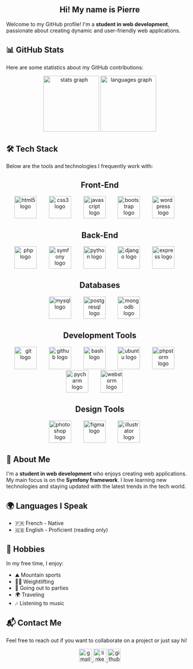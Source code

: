 <h2 align="center">Hi! My name is Pierre</h2>

Welcome to my GitHub profile! I'm a **student in web development**, passionate about creating dynamic and user-friendly web applications.

## 📊 GitHub Stats

Here are some statistics about my GitHub contributions:

<div align="center">
  
  <img src="https://github-readme-stats.vercel.app/api?username=pierrenogaro&hide_title=false&hide_rank=false&show_icons=true&include_all_commits=true&count_private=true&disable_animations=false&theme=dracula&locale=en&hide_border=false" height="150" alt="stats graph" />
  <img src="https://github-readme-stats.vercel.app/api/top-langs?username=pierrenogaro&locale=en&hide_title=false&layout=compact&card_width=320&langs_count=5&theme=dracula&hide_border=false" height="150" alt="languages graph" />
  
</div>

## 🛠️ Tech Stack

Below are the tools and technologies I frequently work with:

<div align="center">
  
## Front-End
<img src="https://cdn.jsdelivr.net/gh/devicons/devicon/icons/html5/html5-original.svg" height="60" alt="html5 logo" />
<img width="25" />
<img src="https://cdn.jsdelivr.net/gh/devicons/devicon/icons/css3/css3-original.svg" height="60" alt="css3 logo" />
<img width="25" />
<img src="https://cdn.jsdelivr.net/gh/devicons/devicon/icons/javascript/javascript-original.svg" height="60" alt="javascript logo" />
<img width="25" />
<img src="https://cdn.jsdelivr.net/gh/devicons/devicon/icons/bootstrap/bootstrap-original.svg" height="60" alt="bootstrap logo" />
<img width="25" />
<img src="https://cdn.simpleicons.org/wordpress/21759B" height="60" alt="wordpress logo" />
<img width="25" />

## Back-End
<img src="https://cdn.jsdelivr.net/gh/devicons/devicon/icons/php/php-original.svg" height="60" alt="php logo" />
<img width="25" />
<img src="https://skillicons.dev/icons?i=symfony" height="60" alt="symfony logo" />
<img width="25" />
<img src="https://cdn.jsdelivr.net/gh/devicons/devicon/icons/python/python-original.svg" height="60" alt="python logo" />
<img width="25" />
<img src="https://cdn.jsdelivr.net/gh/devicons/devicon/icons/django/django-plain.svg" height="60" alt="django logo" />
<img width="25" />
<img src="https://cdn.jsdelivr.net/gh/devicons/devicon/icons/express/express-original.svg" height="60" alt="express logo" />
<img width="25" />

## Databases
<img src="https://cdn.jsdelivr.net/gh/devicons/devicon/icons/mysql/mysql-original.svg" height="60" alt="mysql logo" />
<img width="25" />
<img src="https://cdn.jsdelivr.net/gh/devicons/devicon/icons/postgresql/postgresql-original.svg" height="60" alt="postgresql logo" />
<img width="25" />
<img src="https://cdn.jsdelivr.net/gh/devicons/devicon/icons/mongodb/mongodb-original.svg" height="60" alt="mongodb logo" />
<img width="25" />

## Development Tools
<img src="https://cdn.jsdelivr.net/gh/devicons/devicon/icons/git/git-original.svg" height="60" alt="git logo" />
<img width="25" />
<img src="https://skillicons.dev/icons?i=github" height="60" alt="github logo" />
<img width="25" />
<img src="https://cdn.jsdelivr.net/gh/devicons/devicon/icons/bash/bash-original.svg" height="60" alt="bash logo" />
<img width="25" />
<img src="https://cdn.simpleicons.org/ubuntu/E95420" height="60" alt="ubuntu logo" />
<img width="25" />
<img src="https://cdn.jsdelivr.net/gh/devicons/devicon/icons/phpstorm/phpstorm-original.svg" height="60" alt="phpstorm logo" />
<img width="25" />
<img src="https://cdn.jsdelivr.net/gh/devicons/devicon/icons/pycharm/pycharm-original.svg" height="60" alt="pycharm logo" />
<img width="25" />
<img src="https://cdn.jsdelivr.net/gh/devicons/devicon/icons/webstorm/webstorm-original.svg" height="60" alt="webstorm logo" />
<img width="25" />

## Design Tools
<img src="https://cdn.jsdelivr.net/gh/devicons/devicon/icons/photoshop/photoshop-plain.svg" height="60" alt="photoshop logo" />
<img width="25" />
<img src="https://cdn.jsdelivr.net/gh/devicons/devicon/icons/figma/figma-original.svg" height="60" alt="figma logo" />
<img width="25" />
<img src="https://cdn.jsdelivr.net/gh/devicons/devicon/icons/illustrator/illustrator-line.svg" height="60" alt="illustrator logo" />
<img width="25" />

</div>

## 🌟 About Me

I'm a **student in web development** who enjoys creating web applications. My main focus is on the **Symfony framework**. I love learning new technologies and staying updated with the latest trends in the tech world.

## 🌍 Languages I Speak

- 🇫🇷 French - Native
- 🇬🇧 English - Proficient (reading only)

## 🎨 Hobbies

In my free time, I enjoy:
- ⛰️ Mountain sports
- 🏋️‍♂️ Weightlifting
- 🎉 Going out to parties
- 🌍 Traveling
- 🎶 Listening to music

## 📬 Contact Me

Feel free to reach out if you want to collaborate on a project or just say hi!

<div align="center">

  <a href="mailto:pierre.nogaro@gmail.com" target="_blank">
    <img src="https://img.shields.io/static/v1?message=Gmail&logo=gmail&label=&color=D14836&logoColor=white&labelColor=&style=for-the-badge" height="35" alt="gmail logo" />
  </a>
  <a href="https://www.linkedin.com/in/pierre-nogaro/" target="_blank">
    <img src="https://img.shields.io/static/v1?message=LinkedIn&logo=linkedin&label=&color=0077B5&logoColor=white&labelColor=&style=for-the-badge" height="35" alt="linkedin logo" />
  </a>
  <a href="https://github.com/pierrenogaro" target="_blank">
    <img src="https://img.shields.io/static/v1?message=GitHub&logo=github&label=&color=181717&logoColor=white&labelColor=&style=for-the-badge" height="35" alt="github logo" />
  </a>

</div>
